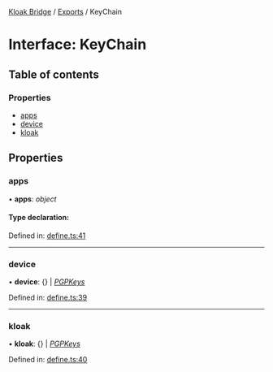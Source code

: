 [Kloak Bridge](../README.md) / [Exports](../modules.md) / KeyChain

# Interface: KeyChain

## Table of contents

### Properties

- [apps](keychain.md#apps)
- [device](keychain.md#device)
- [kloak](keychain.md#kloak)

## Properties

### apps

• **apps**: *object*

#### Type declaration:

Defined in: [define.ts:41](https://github.com/CoNET-project/kloak-bridge/blob/89f6f20/src/define.ts#L41)

___

### device

• **device**: {} \| [*PGPKeys*](pgpkeys.md)

Defined in: [define.ts:39](https://github.com/CoNET-project/kloak-bridge/blob/89f6f20/src/define.ts#L39)

___

### kloak

• **kloak**: {} \| [*PGPKeys*](pgpkeys.md)

Defined in: [define.ts:40](https://github.com/CoNET-project/kloak-bridge/blob/89f6f20/src/define.ts#L40)
